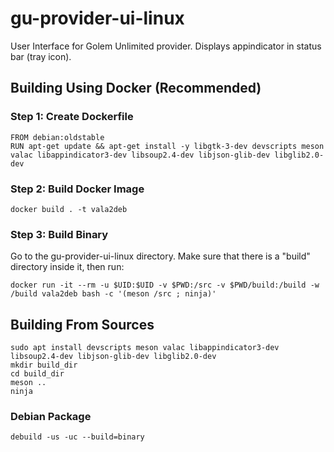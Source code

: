 # gu-provider-ui-linux

User Interface for Golem Unlimited provider. Displays appindicator in status bar (tray icon).

## Building Using Docker (Recommended)

### Step 1: Create Dockerfile

```
FROM debian:oldstable
RUN apt-get update && apt-get install -y libgtk-3-dev devscripts meson valac libappindicator3-dev libsoup2.4-dev libjson-glib-dev libglib2.0-dev
```

### Step 2: Build Docker Image

`docker build . -t vala2deb`

### Step 3: Build Binary

Go to the gu-provider-ui-linux directory. Make sure that there is a "build" directory inside it, then run:

`docker run -it --rm -u $UID:$UID -v $PWD:/src -v $PWD/build:/build -w /build vala2deb bash -c '(meson /src ; ninja)'`

## Building From Sources

```
sudo apt install devscripts meson valac libappindicator3-dev libsoup2.4-dev libjson-glib-dev libglib2.0-dev
mkdir build_dir
cd build_dir
meson ..
ninja
```

### Debian Package

```
debuild -us -uc --build=binary
```
